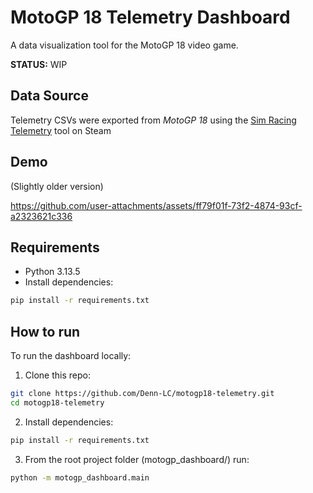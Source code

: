 # MotoGP 18 Telemetry Dashboard

A data visualization tool for the MotoGP 18 video game.

**STATUS:** WIP

## Data Source

Telemetry CSVs were exported from *MotoGP 18* using the [Sim Racing Telemetry](https://store.steampowered.com/app/845210/Sim_Racing_Telemetry/) tool on Steam

## Demo
(Slightly older version)


https://github.com/user-attachments/assets/ff79f01f-73f2-4874-93cf-a2323621c336



## Requirements
- Python 3.13.5
- Install dependencies:

```bash
pip install -r requirements.txt
```

## How to run
To run the dashboard locally:

1. Clone this repo:
```bash
git clone https://github.com/Denn-LC/motogp18-telemetry.git
cd motogp18-telemetry
```
2. Install dependencies:
```bash
pip install -r requirements.txt
```
3. From the root project folder (motogp_dashboard/) run:
```bash
python -m motogp_dashboard.main
```
